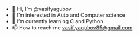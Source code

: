 - 👋 Hi, I’m @vasifyagubov
- 👀 I’m interested in Auto and Computer science
- 🌱 I’m currently learning C and Python
- 📫 How to reach me vasif.yaqubov85@gmail.com

<!---
vasifyagubov/vasifyagubov is a ✨ special ✨ repository because its `README.md` (this file) appears on your GitHub profile.
You can click the Preview link to take a look at your changes.
--->
